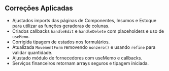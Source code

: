 ## Correções Aplicadas
- Ajustados imports das páginas de Componentes, Insumos e Estoque para utilizar as funções geradoras de colunas.
- Criados callbacks `handleEdit` e `handleDelete` com placeholders e uso de `useMemo`.
- Corrigida tipagem de estados nos formulários.
- Atualizada `MovementForm` removendo `nonzero()` e usando `refine` para validar quantidade.
- Ajustado módulo de fornecedores com useMemo e callbacks.
- Serviços financeiros retornam arrays seguros e tipagem iniciada.